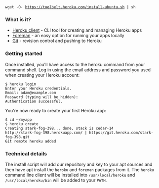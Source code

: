 <p class="download">
    <code><span>wget -O- <a href="/install-ubuntu.sh">https://toolbelt.heroku.com/install-ubuntu.sh</a> | sh</span></code>
</p>

### What is it?

* [Heroku client](http://github.com/heroku/heroku) - CLI tool for creating and managing Heroku apps
* [Foreman](http://github.com/ddollar/foreman) - an easy option for running your apps locally
* [Git](http://git-scm.com/book/en/Getting-Started-Installing-Git#Installing-on-Linux) - revision control and pushing to Heroku

### Getting started

Once installed, you'll have access to the heroku command from your command shell. Log in using the email address and password you used when creating your Heroku account:

    $ heroku login
    Enter your Heroku credentials.
    Email: adam@example.com
    Password (typing will be hidden):
    Authentication successful.

You're now ready to create your first Heroku app:

    $ cd ~/myapp
    $ heroku create
    Creating stark-fog-398... done, stack is cedar-14
    http://stark-fog-398.herokuapp.com/ | https://git.heroku.com/stark-fog-398.git
    Git remote heroku added

### Technical details

The install script will add our repository and key to your apt sources and then have apt install the `heroku` and `foreman` packages from it. The `heroku` command line client will be installed into `/usr/local/heroku` and `/usr/local/heroku/bin` will be added to your `PATH`.
